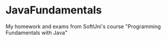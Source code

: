 # JavaFundamentals
My homework and exams from SoftUni's course "Programming Fundamentals with Java"
